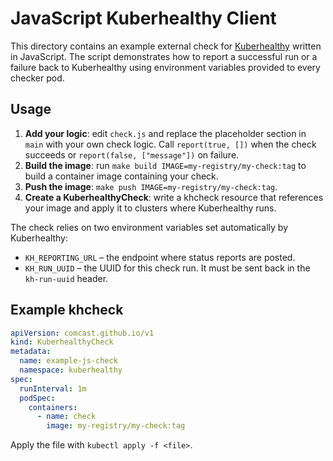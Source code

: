 # JavaScript Kuberhealthy Client

This directory contains an example external check for [Kuberhealthy](https://github.com/kuberhealthy/kuberhealthy) written in JavaScript. The script demonstrates how to report a successful run or a failure back to Kuberhealthy using environment variables provided to every checker pod.

## Usage

1. **Add your logic**: edit `check.js` and replace the placeholder section in `main` with your own check logic. Call `report(true, [])` when the check succeeds or `report(false, ["message"])` on failure.
2. **Build the image**: run `make build IMAGE=my-registry/my-check:tag` to build a container image containing your check.
3. **Push the image**: `make push IMAGE=my-registry/my-check:tag`.
4. **Create a KuberhealthyCheck**: write a khcheck resource that references your image and apply it to clusters where Kuberhealthy runs.

The check relies on two environment variables set automatically by Kuberhealthy:

- `KH_REPORTING_URL` – the endpoint where status reports are posted.
- `KH_RUN_UUID` – the UUID for this check run. It must be sent back in the `kh-run-uuid` header.

## Example khcheck

```yaml
apiVersion: comcast.github.io/v1
kind: KuberhealthyCheck
metadata:
  name: example-js-check
  namespace: kuberhealthy
spec:
  runInterval: 1m
  podSpec:
    containers:
      - name: check
        image: my-registry/my-check:tag
```

Apply the file with `kubectl apply -f <file>`.
